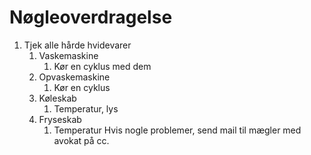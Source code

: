 # Nøgleoverdragelse
1. Tjek alle hårde hvidevarer
	1. Vaskemaskine
		1. Kør en cyklus med dem
	2. Opvaskemaskine
		1. Kør en cyklus
	3. Køleskab
		1. Temperatur, lys
	4. Fryseskab
		1. Temperatur
Hvis nogle problemer, send mail til mægler med avokat på cc.

<!-- {BearID:86872DC0-4B24-4CAC-9265-BC7174B9A85F-17399-0000005079FC015C} -->
